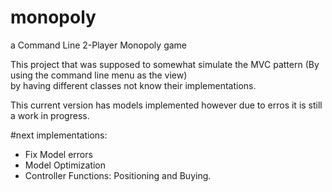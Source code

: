 # monopoly
a Command Line 2-Player Monopoly game

This project that was supposed to somewhat simulate the MVC pattern (By using the command line menu as the view)  
by having different classes not know their implementations.

This current version has models implemented however due to erros it is still a work in progress.

#next implementations:
* Fix Model errors
* Model Optimization
* Controller Functions: Positioning and Buying.

